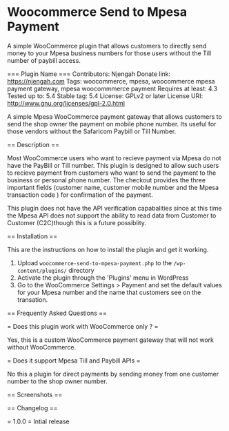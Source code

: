 # Woocommerce Send to Mpesa Payment
A simple WooCommerce plugin that allows customers to directly send money to your Mpesa business numbers for those users without the Till number of paybill access. 


=== Plugin Name ===
Contributors: Njengah
Donate link: https://njengah.com
Tags: woocommerce, mpesa, woocommerce mpesa payment gateway, mpesa woocommmerce payment 
Requires at least: 4.3
Tested up to: 5.4
Stable tag: 5.4
License: GPLv2 or later
License URI: http://www.gnu.org/licenses/gpl-2.0.html

A simple Mpesa WooCommerce payment gateway that allows customers to send the shop owner the payment on mobile phone number. Its useful for those vendors without the Safaricom Paybill or Till Number.

== Description ==

Most WooCommerce users who want to recieve payment via Mpesa do not have the PayBill or Till number. This plugin is designed to allow such users to recieve  payment from customers who want to send the payment to the business or personal phone number. The checkout provides the three important fields (customer name, customer mobile number 
and the Mpesa transaction code ) for confirmation of the payment.

This plugin does not have the API verification capabalities since at this time the Mpesa API does not support the ability to read data from Customer to Customer (C2C)though this is a future possiblity. 

== Installation ==

This are the instructions on how to install the plugin and get it working.

1. Upload `woocommerce-send-to-mpesa-payment.php` to the `/wp-content/plugins/` directory
2. Activate the plugin through the 'Plugins' menu in WordPress
3. Go to the WooCommerce Settings > Payment and set the default values for your Mpesa number and the name that customers see on the transation. 

== Frequently Asked Questions ==

= Does this plugin work with WooCommerce only ?  =

 Yes, this is a custom WooCommerce payment gateway that will not work without WooCommerce. 

= Does it support Mpesa Till and Paybill APIs =

No this a plugin for direct payments by sending money from one customer number to the shop owner number. 

== Screenshots ==


== Changelog ==

= 1.0.0 =
Intial release 

